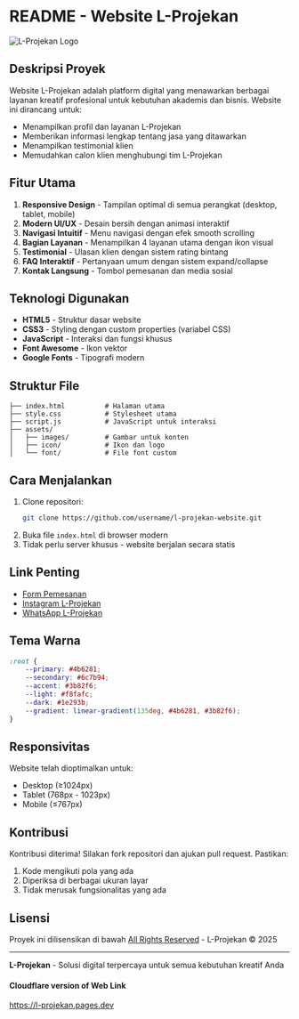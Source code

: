 # README - Website L-Projekan

![L-Projekan Logo](assets\icon\L1_(1).png)

## Deskripsi Proyek
Website L-Projekan adalah platform digital yang menawarkan berbagai layanan kreatif profesional untuk kebutuhan akademis dan bisnis. Website ini dirancang untuk:
- Menampilkan profil dan layanan L-Projekan
- Memberikan informasi lengkap tentang jasa yang ditawarkan
- Menampilkan testimonial klien
- Memudahkan calon klien menghubungi tim L-Projekan

## Fitur Utama
1. **Responsive Design** - Tampilan optimal di semua perangkat (desktop, tablet, mobile)
2. **Modern UI/UX** - Desain bersih dengan animasi interaktif
3. **Navigasi Intuitif** - Menu navigasi dengan efek smooth scrolling
4. **Bagian Layanan** - Menampilkan 4 layanan utama dengan ikon visual
5. **Testimonial** - Ulasan klien dengan sistem rating bintang
6. **FAQ Interaktif** - Pertanyaan umum dengan sistem expand/collapse
7. **Kontak Langsung** - Tombol pemesanan dan media sosial

## Teknologi Digunakan
- **HTML5** - Struktur dasar website
- **CSS3** - Styling dengan custom properties (variabel CSS)
- **JavaScript** - Interaksi dan fungsi khusus
- **Font Awesome** - Ikon vektor
- **Google Fonts** - Tipografi modern

## Struktur File
```
├── index.html          # Halaman utama
├── style.css           # Stylesheet utama
├── script.js           # JavaScript untuk interaksi
├── assets/
│   ├── images/         # Gambar untuk konten
│   ├── icon/           # Ikon dan logo
│   └── font/           # File font custom
```

## Cara Menjalankan
1. Clone repositori:
   ```bash
   git clone https://github.com/username/l-projekan-website.git
   ```
2. Buka file `index.html` di browser modern
3. Tidak perlu server khusus - website berjalan secara statis

## Link Penting
- [Form Pemesanan](https://docs.google.com/forms/d/e/1FAIpQLSfe1mAfNRUBI0cAYrbIZNv5T_iYGKSuMRAb1-9xaV-1YlEClg/viewform)
- [Instagram L-Projekan](https://instagram.com/lprojekan)
- [WhatsApp L-Projekan](https://wa.me/6285903794445)

## Tema Warna
```css
:root {
    --primary: #4b6281;
    --secondary: #6c7b94;
    --accent: #3b82f6;
    --light: #f8fafc;
    --dark: #1e293b;
    --gradient: linear-gradient(135deg, #4b6281, #3b82f6);
}
```

## Responsivitas
Website telah dioptimalkan untuk:
- Desktop (≥1024px)
- Tablet (768px - 1023px)
- Mobile (≤767px)

## Kontribusi
Kontribusi diterima! Silakan fork repositori dan ajukan pull request. Pastikan:
1. Kode mengikuti pola yang ada
2. Diperiksa di berbagai ukuran layar
3. Tidak merusak fungsionalitas yang ada

## Lisensi
Proyek ini dilisensikan di bawah [All Rights Reserved](https://en.wikipedia.org/wiki/All_rights_reserved) - L-Projekan © 2025

---

**L-Projekan** - Solusi digital terpercaya untuk semua kebutuhan kreatif Anda

#### Cloudflare version of Web Link
https://l-projekan.pages.dev


